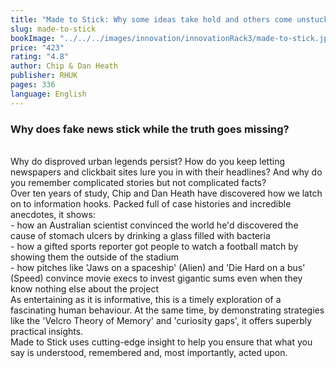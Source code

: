 ```yaml
---
title: "Made to Stick: Why some ideas take hold and others come unstuck"
slug: made-to-stick
bookImage: "../../../images/innovation/innovationRack3/made-to-stick.jpg"
price: "423"
rating: "4.8"
author: Chip & Dan Heath
publisher: RHUK
pages: 336
language: English
---
```


### Why does fake news stick while the truth goes missing?
<br/>
Why do disproved urban legends persist? How do you keep letting newspapers and clickbait sites lure you in with their headlines? And why do you remember complicated stories but not complicated facts?
<br/>
Over ten years of study, Chip and Dan Heath have discovered how we latch on to information hooks. Packed full of case histories and incredible anecdotes, it shows:
<br/>
- how an Australian scientist convinced the world he'd discovered the cause of stomach ulcers by drinking a glass filled with bacteria
<br/>
- how a gifted sports reporter got people to watch a football match by showing them the outside of the stadium
<br/>
- how pitches like 'Jaws on a spaceship' (Alien) and 'Die Hard on a bus' (Speed) convince movie execs to invest gigantic sums even when they know nothing else about the project
<br/>
As entertaining as it is informative, this is a timely exploration of a fascinating human behaviour. At the same time, by demonstrating strategies like the 'Velcro Theory of Memory' and 'curiosity gaps', it offers superbly practical insights.
<br/>
Made to Stick uses cutting-edge insight to help you ensure that what you say is understood, remembered and, most importantly, acted upon.
<br/>
<br/>
